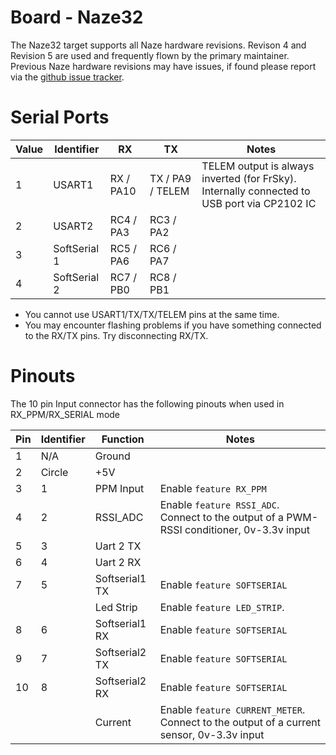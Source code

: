 # Board - Naze32

The Naze32 target supports all Naze hardware revisions.  Revison 4 and Revision 5 are used and
frequently flown by the primary maintainer.  Previous Naze hardware revisions may have issues,
if found please report via the [github issue tracker](https://github.com/cleanflight/cleanflight/issues).

# Serial Ports

| Value | Identifier   | RX        | TX                 | Notes                                                                                       |
| ----- | ------------ | --------- | ------------------ | ------------------------------------------------------------------------------------------- |
| 1     | USART1       | RX  / PA10 | TX  / PA9 / TELEM | TELEM output is always inverted (for FrSky). Internally connected to USB port via CP2102 IC |
| 2     | USART2       | RC4 / PA3 | RC3 / PA2          |                                                                                             |
| 3     | SoftSerial 1 | RC5 / PA6 | RC6 / PA7          |                                                                                             |
| 4     | SoftSerial 2 | RC7 / PB0 | RC8 / PB1          |                                                                                             |

* You cannot use USART1/TX/TX/TELEM pins at the same time. 
* You may encounter flashing problems if you have something connected to the RX/TX pins.  Try disconnecting RX/TX.

# Pinouts

The 10 pin Input connector has the following pinouts when used in RX_PPM/RX_SERIAL mode

| Pin | Identifier | Function       | Notes                            |
| --- | ---------- | -------------- | -------------------------------- |
| 1   | N/A        | Ground         |                                  |
| 2   | Circle     | +5V            |                                  |
| 3   | 1          | PPM Input      | Enable `feature RX_PPM`          | 
| 4   | 2          | RSSI_ADC       | Enable `feature RSSI_ADC`.  Connect to the output of a PWM-RSSI conditioner, 0v-3.3v input | 
| 5   | 3          | Uart 2 TX      |                                  | 
| 6   | 4          | Uart 2 RX      |                                  | 
| 7   | 5          | Softserial1 TX | Enable `feature SOFTSERIAL`      |
|     |            | Led Strip      | Enable `feature LED_STRIP`.      |
| 8   | 6          | Softserial1 RX | Enable `feature SOFTSERIAL`      |
| 9   | 7          | Softserial2 TX | Enable `feature SOFTSERIAL`      |
| 10  | 8          | Softserial2 RX | Enable `feature SOFTSERIAL`      |
|     |            | Current        | Enable `feature CURRENT_METER`.  Connect to the output of a current sensor, 0v-3.3v input |


